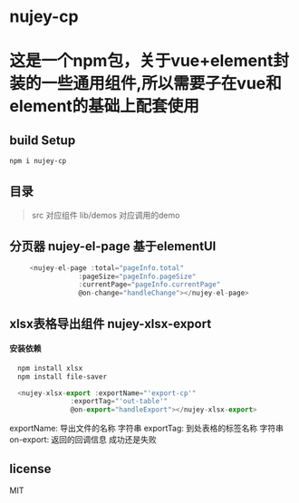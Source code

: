 # nujey-cp
这是一个npm包，关于vue+element封装的一些通用组件,所以需要子在vue和element的基础上配套使用
==============================================================================

## build Setup
  ``` bash
  npm i nujey-cp

  ```
## 目录
  > src 对应组件
  > lib/demos 对应调用的demo
## 分页器 nujey-el-page 基于elementUI
   ```javascript
        <nujey-el-page :total="pageInfo.total"
                    :pageSize="pageInfo.pageSize"
                    :currentPage="pageInfo.currentPage"
                    @on-change="handleChange"></nujey-el-page>  
  ```
## xlsx表格导出组件 nujey-xlsx-export
  #### 安装依赖
  ``` bash
    npm install xlsx
    npm install file-saver
  ```
  ``` javascript
    <nujey-xlsx-export :exportName="'export-cp'"
                 :exportTag="'out-table'"
                 @on-export="handleExport"></nujey-xlsx-export>
  ```
  exportName: 导出文件的名称 字符串
  exportTag: 到处表格的标签名称 字符串
  on-export: 返回的回调信息 成功还是失败
## license
  MIT
